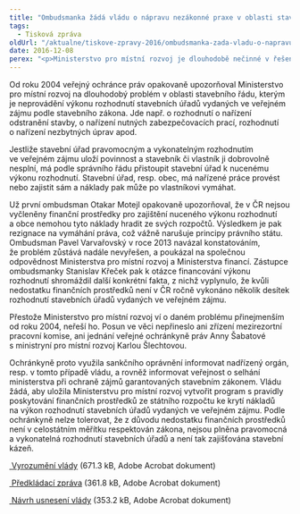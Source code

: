 ```yaml
---
title: "Ombudsmanka žádá vládu o nápravu nezákonné praxe v oblasti stavebního řádu"
tags:
  - Tisková zpráva
oldUrl: "/aktualne/tiskove-zpravy-2016/ombudsmanka-zada-vladu-o-napravu-nezakonne-praxe-v-oblasti-stavebniho-radu"
date: 2016-12-08
perex: "<p>Ministerstvo pro místní rozvoj je dlouhodobě nečinné v řešení náhradního výkonu rozhodnutí stavebních úřadů vydaných ve veřejném zájmu. Veřejná ochránkyně práv proto žádá vládu, aby ministerstvu uložila vytvořit program s pravidly poskytování finančních prostředků ze státního rozpočtu ke krytí nákladů na výkon těchto rozhodnutí.</p>"
---
```


<!-- imported from the old website -->

<p>Od roku 2004 veřejný ochránce práv opakovaně upozorňoval Ministerstvo pro místní rozvoj na dlouhodobý problém v oblasti stavebního řádu, kterým je neprovádění výkonu rozhodnutí stavebních úřadů vydaných ve veřejném zájmu podle stavebního zákona. Jde např. o rozhodnutí o nařízení odstranění stavby, o nařízení nutných zabezpečovacích prací, rozhodnutí o nařízení nezbytných úprav apod.</p> <p>Jestliže stavební úřad pravomocným a vykonatelným rozhodnutím ve veřejném zájmu uloží povinnost a stavebník či vlastník ji dobrovolně nesplní, má podle správního řádu přistoupit stavební úřad k nucenému výkonu rozhodnutí. Stavební úřad, resp. obec, má nařízené práce provést nebo zajistit sám a náklady pak může po vlastníkovi vymáhat.</p> <p>Už první ombudsman Otakar Motejl opakovaně upozorňoval, že v ČR nejsou vyčleněny finanční prostředky pro zajištění nuceného výkonu rozhodnutí a obce nemohou tyto náklady hradit ze svých rozpočtů. Výsledkem je pak rezignace na vymáhání práva, což vážně narušuje principy právního státu. Ombudsman Pavel Varvařovský v roce 2013 navázal konstatováním, že problém zůstává nadále nevyřešen, a poukázal na společnou odpovědnost Ministerstva pro místní rozvoj a Ministerstva financí. Zástupce ombudsmanky Stanislav Křeček pak k otázce financování výkonu rozhodnutí shromáždil další konkrétní fakta, z nichž vyplynulo, že kvůli nedostatku finančních prostředků není v ČR ročně vykonáno několik desítek rozhodnutí stavebních úřadů vydaných ve veřejném zájmu. </p> <p>Přestože Ministerstvo pro místní rozvoj ví o daném problému přinejmenším od roku 2004, neřeší ho. Posun ve věci nepřineslo ani zřízení mezirezortní pracovní komise, ani jednání veřejné ochránkyně práv Anny Šabatové s ministryní pro místní rozvoj Karlou Šlechtovou. </p> <p>Ochránkyně proto využila sankčního oprávnění informovat nadřízený orgán, resp. v tomto případě vládu, a rovněž informovat veřejnost o selhání ministerstva při ochraně zájmů garantovaných stavebním zákonem. Vládu žádá, aby uložila Ministerstvu pro místní rozvoj vytvořit program s pravidly poskytování finančních prostředků ze státního rozpočtu ke krytí nákladů na výkon rozhodnutí stavebních úřadů vydaných ve veřejném zájmu. Podle ochránkyně nelze tolerovat, že z důvodu nedostatku finančních prostředků není v celostátním měřítku respektován zákona, nejsou plněna pravomocná a vykonatelná rozhodnutí stavebních úřadů a není tak zajišťována stavební kázeň.</p><p><a title="Otevření do nového okna" href="/uploads-import/Zvlastni_opravneni/Vlada/SZD-6-11-MMR-vykon-rozhodnuti_vyrozumeni.pdf" target="_blank"> Vyrozumění vlády</a> (671.3 kB, Adobe Acrobat dokument)</p><p><a title="Otevření do nového okna" href="/uploads-import/Zvlastni_opravneni/Vlada/SZD-6-11-MMR-vykon-rozhodnuti_predkl-zprava.pdf" target="_blank"> Předkládací zpráva</a> (361.8 kB, Adobe Acrobat dokument)</p><p><a title="Otevření do nového okna" href="/uploads-import/Zvlastni_opravneni/Vlada/SZD-6-11-MMR-vykon-rozhodnuti_navrh-usneseni.pdf" target="_blank"> Návrh usnesení vlády</a> (353.2 kB, Adobe Acrobat dokument)</p>
